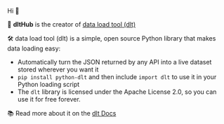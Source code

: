 Hi 👋

🧙 **dltHub** is the creator of [data load tool (dlt)](https://github.com/dlt-hub/dlt)

🛠️ data load tool (dlt) is a simple, open source Python library that makes data loading easy:
- Automatically turn the JSON returned by any API into a live dataset stored wherever you want it
- `pip install python-dlt` and then include `import dlt` to use it in your Python loading script
- The `dlt` library is licensed under the Apache License 2.0, so you can use it for free forever.

📚 Read more about it on the [dlt Docs](dlthub.com/docs)
